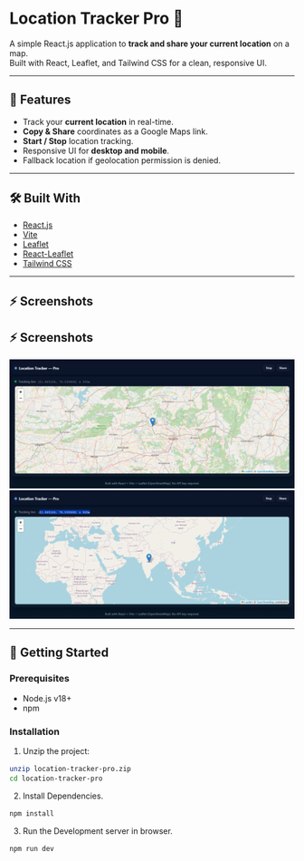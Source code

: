 # Location Tracker Pro 🚀

A simple React.js application to **track and share your current location** on a map.  
Built with React, Leaflet, and Tailwind CSS for a clean, responsive UI.

---

## 🔹 Features

- Track your **current location** in real-time.
- **Copy & Share** coordinates as a Google Maps link.
- **Start / Stop** location tracking.
- Responsive UI for **desktop and mobile**.
- Fallback location if geolocation permission is denied.

---

## 🛠 Built With

- [React.js](https://reactjs.org/)
- [Vite](https://vitejs.dev/)
- [Leaflet](https://leafletjs.com/)
- [React-Leaflet](https://react-leaflet.js.org/)
- [Tailwind CSS](https://tailwindcss.com/)

---

## ⚡ Screenshots

## ⚡ Screenshots

![OverLook View](screenshot/overLook.png)
![Main View](screenshot/mainScreen.png)



---

## 🚀 Getting Started

### Prerequisites

- Node.js v18+  
- npm

### Installation

1. Unzip the project:

```bash
unzip location-tracker-pro.zip
cd location-tracker-pro
```
2. Install Dependencies.

```bash
npm install
```

3. Run the Development server in browser.
   
```bash
npm run dev
```
